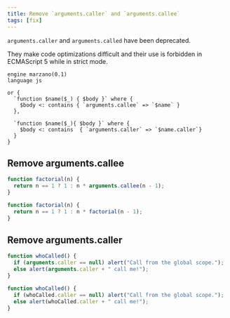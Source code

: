 ```yaml
---
title: Remove `arguments.caller` and `arguments.callee`
tags: [fix]
---
```


`arguments.caller` and `arguments.called` have been deprecated.

They make code optimizations difficult and their use is forbidden in ECMAScript 5 while in strict mode.


```grit
engine marzano(0.1)
language js

or {
  `function $name($_) { $body }` where {
    $body <: contains { `arguments.callee` => `$name` }
  },

  `function $name($_){ $body }` where {
    $body <: contains  { `arguments.caller` => `$name.caller`}
  }
}

```

## Remove arguments.callee

```javascript
function factorial(n) {
  return n == 1 ? 1 : n * arguments.callee(n - 1);
}
```

```typescript
function factorial(n) {
  return n == 1 ? 1 : n * factorial(n - 1);
}
```

## Remove arguments.caller

```javascript
function whoCalled() {
  if (arguments.caller == null) alert("Call from the global scope.");
  else alert(arguments.caller + " call me!");
}
```

```typescript
function whoCalled() {
  if (whoCalled.caller == null) alert("Call from the global scope.");
  else alert(whoCalled.caller + " call me!");
}
```
